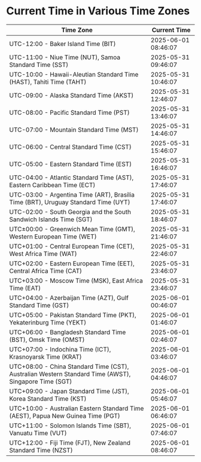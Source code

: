 # Current Time in Various Time Zones

| Time Zone | Current Time |
|-----------|--------------|
| UTC-12:00 - Baker Island Time (BIT) | 2025-06-01 08:46:07 |
| UTC-11:00 - Niue Time (NUT), Samoa Standard Time (SST) | 2025-05-31 09:46:07 |
| UTC-10:00 - Hawaii-Aleutian Standard Time (HAST), Tahiti Time (TAHT) | 2025-05-31 10:46:07 |
| UTC-09:00 - Alaska Standard Time (AKST) | 2025-05-31 12:46:07 |
| UTC-08:00 - Pacific Standard Time (PST) | 2025-05-31 13:46:07 |
| UTC-07:00 - Mountain Standard Time (MST) | 2025-05-31 14:46:07 |
| UTC-06:00 - Central Standard Time (CST) | 2025-05-31 15:46:07 |
| UTC-05:00 - Eastern Standard Time (EST) | 2025-05-31 16:46:07 |
| UTC-04:00 - Atlantic Standard Time (AST), Eastern Caribbean Time (ECT) | 2025-05-31 17:46:07 |
| UTC-03:00 - Argentina Time (ART), Brasília Time (BRT), Uruguay Standard Time (UYT) | 2025-05-31 17:46:07 |
| UTC-02:00 - South Georgia and the South Sandwich Islands Time (SGT) | 2025-05-31 18:46:07 |
| UTC±00:00 - Greenwich Mean Time (GMT), Western European Time (WET) | 2025-05-31 21:46:07 |
| UTC+01:00 - Central European Time (CET), West Africa Time (WAT) | 2025-05-31 22:46:07 |
| UTC+02:00 - Eastern European Time (EET), Central Africa Time (CAT) | 2025-05-31 23:46:07 |
| UTC+03:00 - Moscow Time (MSK), East Africa Time (EAT) | 2025-05-31 23:46:07 |
| UTC+04:00 - Azerbaijan Time (AZT), Gulf Standard Time (GST) | 2025-06-01 00:46:07 |
| UTC+05:00 - Pakistan Standard Time (PKT), Yekaterinburg Time (YEKT) | 2025-06-01 01:46:07 |
| UTC+06:00 - Bangladesh Standard Time (BST), Omsk Time (OMST) | 2025-06-01 02:46:07 |
| UTC+07:00 - Indochina Time (ICT), Krasnoyarsk Time (KRAT) | 2025-06-01 03:46:07 |
| UTC+08:00 - China Standard Time (CST), Australian Western Standard Time (AWST), Singapore Time (SGT) | 2025-06-01 04:46:07 |
| UTC+09:00 - Japan Standard Time (JST), Korea Standard Time (KST) | 2025-06-01 05:46:07 |
| UTC+10:00 - Australian Eastern Standard Time (AEST), Papua New Guinea Time (PGT) | 2025-06-01 06:46:07 |
| UTC+11:00 - Solomon Islands Time (SBT), Vanuatu Time (VUT) | 2025-06-01 07:46:07 |
| UTC+12:00 - Fiji Time (FJT), New Zealand Standard Time (NZST) | 2025-06-01 08:46:07 |
